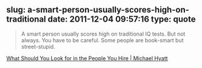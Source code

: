 slug: a-smart-person-usually-scores-high-on-traditional
date: 2011-12-04 09:57:16
type: quote
---

> A smart person usually scores high on traditional IQ tests. But not always. You have to be careful. Some people are book-smart but street-stupid.

[What Should You Look for in the People You Hire | Michael Hyatt](http://michaelhyatt.com/what-should-you-look-for-in-the-people-you-hire.html)
